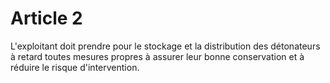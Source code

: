 # Article 2

L'exploitant doit prendre pour le stockage et la distribution des détonateurs à retard toutes mesures propres à assurer leur bonne conservation et à réduire le risque d'intervention.
